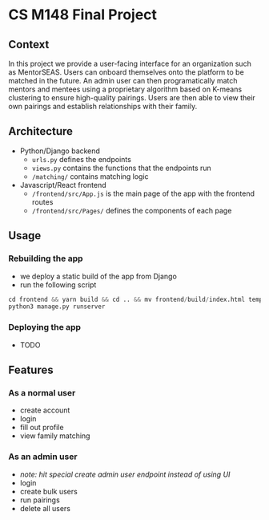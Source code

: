 # CS M148 Final Project

## Context
In this project we provide a user-facing interface for an organization such as MentorSEAS. Users can onboard themselves onto the platform to be matched in the future. An admin user can then programatically match mentors and mentees using a proprietary algorithm based on K-means clustering to ensure high-quality pairings. Users are then able to view their own pairings and establish relationships with their family. 

## Architecture
- Python/Django backend
    - `urls.py` defines the endpoints
    - `views.py` contains the functions that the endpoints run
    - `/matching/` contains matching logic
- Javascript/React frontend
    - `/frontend/src/App.js` is the main page of the app with the frontend routes
    - `/frontend/src/Pages/` defines the components of each page

## Usage

### Rebuilding the app
- we deploy a static build of the app from Django
- run the following script
```python
cd frontend && yarn build && cd .. && mv frontend/build/index.html templates && python3 manage.py collectstatic --clear
python3 manage.py runserver
```

### Deploying the app
- TODO

## Features

### As a normal user
- create account
- login
- fill out profile
- view family matching

### As an admin user
- *note: hit special create admin user endpoint instead of using UI*
- login
- create bulk users
- run pairings
- delete all users